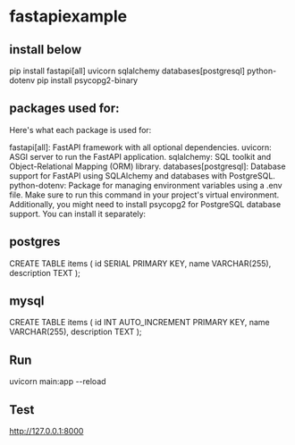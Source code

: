 # fastapiexample

## install below 

pip install fastapi[all] uvicorn sqlalchemy databases[postgresql] python-dotenv
pip install psycopg2-binary

## packages used for:
Here's what each package is used for:

fastapi[all]: FastAPI framework with all optional dependencies.
uvicorn: ASGI server to run the FastAPI application.
sqlalchemy: SQL toolkit and Object-Relational Mapping (ORM) library.
databases[postgresql]: Database support for FastAPI using SQLAlchemy and databases with PostgreSQL.
python-dotenv: Package for managing environment variables using a .env file.
Make sure to run this command in your project's virtual environment. Additionally, you might need to install psycopg2 for PostgreSQL database support. You can install it separately:


## postgres

CREATE TABLE items (
    id SERIAL PRIMARY KEY,
    name VARCHAR(255),
    description TEXT
);

## mysql

CREATE TABLE items (
    id INT AUTO_INCREMENT PRIMARY KEY,
    name VARCHAR(255),
    description TEXT
);

## Run 

uvicorn main:app --reload

## Test

http://127.0.0.1:8000